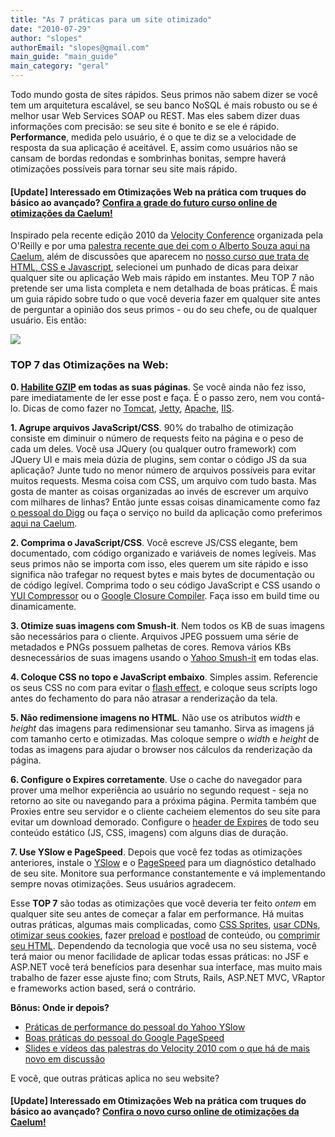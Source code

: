 ```yaml
---
title: "As 7 práticas para um site otimizado"
date: "2010-07-29"
author: "slopes"
authorEmail: "slopes@gmail.com"
main_guide: "main_guide"
main_category: "geral"
---
```


Todo mundo gosta de sites rápidos. Seus primos não sabem dizer se você tem um arquitetura escalável, se seu banco NoSQL é mais robusto ou se é melhor usar Web Services SOAP ou REST. Mas eles sabem dizer duas informações com precisão: se seu site é bonito e se ele é rápido. **Performance**, medida pelo usuário, é o que te diz se a velocidade de resposta da sua aplicação é aceitável. E, assim como usuários não se cansam de bordas redondas e sombrinhas bonitas, sempre haverá otimizações possíveis para tornar seu site mais rápido.

#### \[Update\] Interessado em Otimizações Web na prática com truques do básico ao avançado? [Confira a grade do futuro curso online de otimizações da Caelum!](http://www.caelum.com.br/curso/online/otimizacoes-web/)

Inspirado pela recente edição 2010 da [Velocity Conference](http://en.oreilly.com/velocity2010) organizada pela O'Reilly e por uma [palestra recente que dei com o Alberto Souza aqui na Caelum](https://blog.caelum.com.br/ultimos-aprendizados-e-inovacoes-na-caelum/), além de discussões que aparecem no [nosso curso que trata de HTML, CSS e Javascript](http://www.caelum.com.br/curso/wd-43-desenvolvimento-web-html-css-javascript/), selecionei um punhado de dicas para deixar qualquer site ou aplicação Web mais rápido em instantes. Meu TOP 7 não pretende ser uma lista completa e nem detalhada de boas práticas. É mais um guia rápido sobre tudo o que você deveria fazer em qualquer site antes de perguntar a opinião dos seus primos - ou do seu chefe, ou de qualquer usuário. Eis então:

![](https://blog.caelum.com.br/wp-content/uploads/2010/07/Train+series+-+Motion+blur+of+a+fast+moving+train.-e1280395129893.jpeg)

### TOP 7 das Otimizações na Web:

  

**0\. [Habilite GZIP](http://www.brunopereira.org/otimizacao/2010/06/20/acelerando-seu-site-parte1-compressao/) em todas as suas páginas**. Se você ainda não fez isso, pare imediatamente de ler esse post e faça. É o passo zero, nem vou contá-lo. Dicas de como fazer no [Tomcat](http://tomcat.apache.org/tomcat-7.0-doc/config/http.html#Standard_Implementation), [Jetty](http://blog.max.berger.name/2010/01/jetty-7-gzip-filter.html), [Apache](http://httpd.apache.org/docs/2.0/mod/mod_deflate.html), [IIS](http://www.microsoft.com/technet/prodtechnol/WindowsServer2003/Library/IIS/25d2170b-09c0-45fd-8da4-898cf9a7d568.mspx?mfr=true).

**1\. Agrupe arquivos JavaScript/CSS**. 90% do trabalho de otimização consiste em diminuir o número de requests feito na página e o peso de cada um deles. Você usa JQuery (ou qualquer outro framework) com JQuery UI e mais meia dúzia de plugins, sem contar o código JS da sua aplicação? Junte tudo no menor número de arquivos possíveis para evitar muitos requests. Mesma coisa com CSS, um arquivo com tudo basta. Mas gosta de manter as coisas organizadas ao invés de escrever um arquivo com milhares de linhas? Então junte essas coisas dinamicamente como faz [o pessoal do Digg](http://cotnet.diggstatic.com/js/loader/464/JS_Libraries,jquery%7CClass%7Canalytics%7Clightbox%7Clabel%7Cjquery-dom%7Cjquery-cookie) ou faça o serviço no build da aplicação como preferimos [aqui na Caelum](http://www.caelum.com.br/css/caelum.package.css).

**2\. Comprima o JavaScript/CSS**. Você escreve JS/CSS elegante, bem documentado, com código organizado e variáveis de nomes legíveis. Mas seus primos não se importa com isso, eles querem um site rápido e isso significa não trafegar no request bytes e mais bytes de documentação ou de código legível. Comprima todo o seu código JavaScript e CSS usando o [YUI Compressor](http://developer.yahoo.com/yui/compressor/) ou o [Google Closure Compiler](http://code.google.com/closure/compiler/). Faça isso em build time ou dinamicamente.

**3\. Otimize suas imagens com Smush-it**. Nem todos os KB de suas imagens são necessários para o cliente. Arquivos JPEG possuem uma série de metadados e PNGs possuem palhetas de cores. Remova vários KBs desnecessários de suas imagens usando o [Yahoo Smush-it](http://www.smushit.com/ysmush.it/) em todas elas.

**4\. Coloque CSS no topo e JavaScript embaixo**. Simples assim. Referencie os seus CSS no <head> com <link> para evitar o [flash effect](http://en.wikipedia.org/wiki/Flash_of_unstyled_content), e coloque seus scripts logo antes do fechamento do <body> para não atrasar a renderização da tela.

**5\. Não redimensione imagens no HTML**. Não use os atributos _width_ e _height_ das imagens para redimensionar seu tamanho. Sirva as imagens já com tamanho certo e otimizadas. Mas coloque sempre o _width_ e _height_ de todas as imagens para ajudar o browser nos cálculos da renderização da página.

**6\. Configure o Expires corretamente**. Use o cache do navegador para prover uma melhor experiência ao usuário no segundo request - seja no retorno ao site ou navegando para a próxima página. Permita também que Proxies entre seu servidor e o cliente cacheiem elementos do seu site para evitar um download demorado. Configure o [header de Expires](http://developer.yahoo.com/performance/rules.html#expires) de todo seu conteúdo estático (JS, CSS, imagens) com alguns dias de duração.

**7\. Use YSlow e PageSpeed**. Depois que você fez todas as otimizações anteriores, instale o [YSlow](http://developer.yahoo.com/yslow/) e o [PageSpeed](http://code.google.com/speed/page-speed/) para um diagnóstico detalhado de seu site. Monitore sua performance constantemente e vá implementando sempre novas otimizações. Seus usuários agradecem.

  

Esse **TOP 7** são todas as otimizações que você deveria ter feito _ontem_ em qualquer site seu antes de começar a falar em performance. Há muitas outras práticas, algumas mais complicadas, como [CSS Sprites](http://spriteme.org/), [usar CDNs](http://developer.yahoo.com/performance/rules.html#cdn), [otimizar seus cookies](http://code.google.com/speed/page-speed/docs/request.html#MinimizeRequestSize), fazer [preload](http://developer.yahoo.com/performance/rules.html#preload) e [postload](http://developer.yahoo.com/yui/imageloader/) de conteúdo, ou [comprimir seu HTML](http://code.google.com/p/htmlcompressor/). Dependendo da tecnologia que você usa no seu sistema, você terá maior ou menor facilidade de aplicar todas essas práticas: no JSF e ASP.NET você terá benefícios para desenhar sua interface, mas muito mais trabalho de fazer esse ajuste fino; com Struts, Rails, ASP.NET MVC, VRaptor e frameworks action based, será o contrário.

**Bônus: Onde ir depois?**

- [Práticas de performance do pessoal do Yahoo YSlow](http://developer.yahoo.com/performance/rules.html)
- [Boas práticas do pessoal do Google PageSpeed](http://code.google.com/speed/page-speed/docs/rules_intro.html)
- [Slides e vídeos das palestras do Velocity 2010 com o que há de mais novo em discussão](http://en.oreilly.com/velocity2010)

E você, que outras práticas aplica no seu website?

#### \[Update\] Interessado em Otimizações Web na prática com truques do básico ao avançado? [Confira o novo curso online de otimizações da Caelum!](http://www.caelum.com.br/curso/online/otimizacoes-web/)
